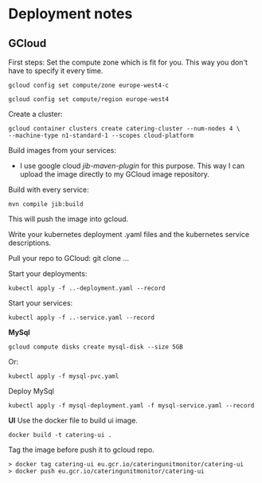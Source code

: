 # Deployment notes

## GCloud
First steps:
Set the compute zone which is fit for you. This way you don't have to specify it every time.
```
gcloud config set compute/zone europe-west4-c
```
```
gcloud config set compute/region europe-west4
```
Create a cluster:
```
gcloud container clusters create catering-cluster --num-nodes 4 \
--machine-type n1-standard-1 --scopes cloud-platform
```

Build images from your services:
- I use google cloud *jib-maven-plugin* for this purpose. This way I can
upload the image directly to my GCloud image repository.

Build with every service:
```
mvn compile jib:build
```
This will push the image into gcloud.

Write your kubernetes deployment .yaml files and the kubernetes service descriptions.

Pull your repo to GCloud: git clone ...

Start your deployments:
```
kubectl apply -f ..-deployment.yaml --record
```

Start your services:
```
kubectl apply -f ..-service.yaml --record
```

**MySql**
```
gcloud compute disks create mysql-disk --size 5GB
```
Or:
```
kubectl apply -f mysql-pvc.yaml
```
Deploy MySql
```
kubectl apply -f mysql-deployment.yaml -f mysql-service.yaml --record
```

**UI**
Use the docker file to build ui image.
```
docker build -t catering-ui .
```
Tag the image before push it to gcloud repo.
```
> docker tag catering-ui eu.gcr.io/cateringunitmonitor/catering-ui
> docker push eu.gcr.io/cateringunitmonitor/catering-ui
```
